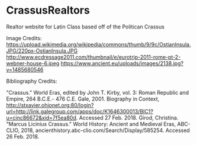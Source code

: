 # CrassusRealtors
Realtor website for Latin Class based off of the Politican Crassus

Image Credits:
https://upload.wikimedia.org/wikipedia/commons/thumb/9/9c/OstianInsula.JPG/220px-OstianInsula.JPG
http://www.ecdressage2011.com/thumbnail/e/eurotrip-2011-rome-pt-2-webner-house-6.jpeg
https://www.ancient.eu/uploads/images/2138.jpg?v=1485680546

Bibliography Credits:

"Crassus." World Eras, edited by John T. Kirby, vol. 3: Roman Republic and Empire, 264 B.C.E.- 476 C.E. Gale, 2001. Biography in Context, http://stxavier.ohionet.org:80/login?url=http://link.galegroup.com/apps/doc/K1646300013/BIC1?u=cinc86672&xid=7f5ea80d. Accessed 27 Feb. 2018.
Girod, Christina. "Marcus Licinius Crassus." World History: Ancient and Medieval Eras, ABC-CLIO, 2018, ancienthistory.abc-clio.com/Search/Display/585254. Accessed 26 Feb. 2018.
